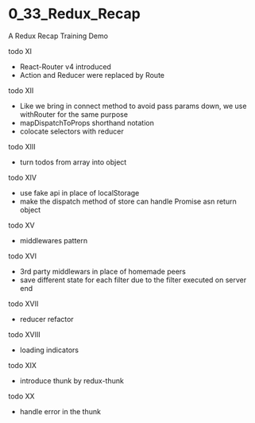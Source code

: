 # 0_33_Redux_Recap
A Redux Recap Training Demo

todo XI
- React-Router v4 introduced
- Action and Reducer were replaced by Route

todo XII
- Like we bring in connect method to avoid pass params down, we use withRouter for the same purpose
- mapDispatchToProps shorthand notation
- colocate selectors with reducer

todo XIII
- turn todos from array into object

todo XIV
- use fake api in place of localStorage
- make the dispatch method of store can handle Promise asn return object

todo XV
- middlewares pattern

todo XVI
- 3rd party middlewars in place of homemade peers
- save different state for each filter due to the filter executed on server end

todo XVII
- reducer refactor

todo XVIII
- loading indicators

todo XIX
- introduce thunk by redux-thunk

todo XX
- handle error in the thunk
